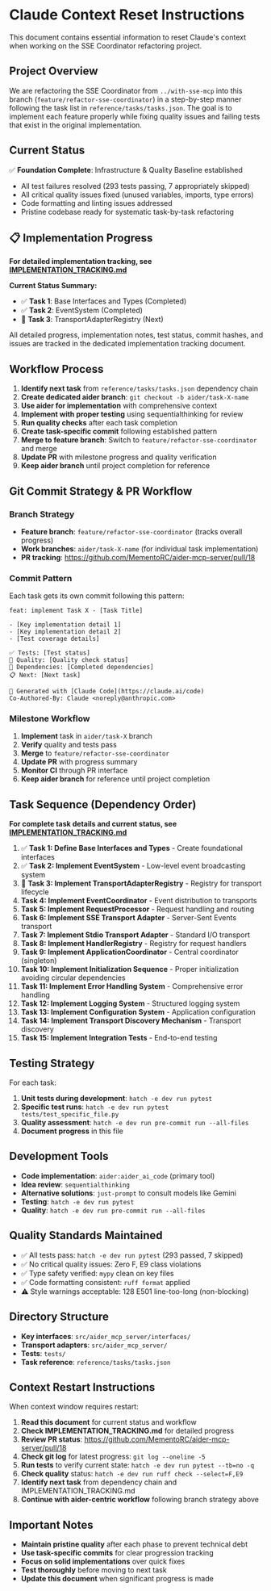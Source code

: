 # Claude Context Reset Instructions

This document contains essential information to reset Claude's context when working on the SSE Coordinator refactoring project.

## Project Overview

We are refactoring the SSE Coordinator from `../with-sse-mcp` into this branch (`feature/refactor-sse-coordinator`) in a step-by-step manner following the task list in `reference/tasks/tasks.json`. The goal is to implement each feature properly while fixing quality issues and failing tests that exist in the original implementation.

## Current Status

✅ **Foundation Complete**: Infrastructure & Quality Baseline established
- All test failures resolved (293 tests passing, 7 appropriately skipped)
- All critical quality issues fixed (unused variables, imports, type errors)
- Code formatting and linting issues addressed
- Pristine codebase ready for systematic task-by-task refactoring

## 📋 Implementation Progress

**For detailed implementation tracking, see [IMPLEMENTATION_TRACKING.md](./IMPLEMENTATION_TRACKING.md)**

**Current Status Summary:**
- ✅ **Task 1**: Base Interfaces and Types (Completed)
- ✅ **Task 2**: EventSystem (Completed)  
- 🎯 **Task 3**: TransportAdapterRegistry (Next)

All detailed progress, implementation notes, test status, commit hashes, and issues are tracked in the dedicated implementation tracking document.

## Workflow Process

1. **Identify next task** from `reference/tasks/tasks.json` dependency chain
2. **Create dedicated aider branch**: `git checkout -b aider/task-X-name`
3. **Use aider for implementation** with comprehensive context
4. **Implement with proper testing** using sequentialthinking for review
5. **Run quality checks** after each task completion
6. **Create task-specific commit** following established pattern
7. **Merge to feature branch**: Switch to `feature/refactor-sse-coordinator` and merge
8. **Update PR** with milestone progress and quality verification
9. **Keep aider branch** until project completion for reference

## Git Commit Strategy & PR Workflow

### Branch Strategy
- **Feature branch**: `feature/refactor-sse-coordinator` (tracks overall progress)
- **Work branches**: `aider/task-X-name` (for individual task implementation)
- **PR tracking**: https://github.com/MementoRC/aider-mcp-server/pull/18

### Commit Pattern
Each task gets its own commit following this pattern:
```
feat: implement Task X - [Task Title]

- [Key implementation detail 1]
- [Key implementation detail 2]
- [Test coverage details]

✅ Tests: [Test status]
🔧 Quality: [Quality check status]  
🔗 Dependencies: [Completed dependencies]
📋 Next: [Next task]

🤖 Generated with [Claude Code](https://claude.ai/code)
Co-Authored-By: Claude <noreply@anthropic.com>
```

### Milestone Workflow
1. **Implement** task in `aider/task-X` branch
2. **Verify** quality and tests pass
3. **Merge** to `feature/refactor-sse-coordinator`
4. **Update PR** with progress summary
5. **Monitor CI** through PR interface
6. **Keep aider branch** for reference until project completion

## Task Sequence (Dependency Order)

**For complete task details and current status, see [IMPLEMENTATION_TRACKING.md](./IMPLEMENTATION_TRACKING.md)**

1. ✅ **Task 1: Define Base Interfaces and Types** - Create foundational interfaces
2. ✅ **Task 2: Implement EventSystem** - Low-level event broadcasting system  
3. 🎯 **Task 3: Implement TransportAdapterRegistry** - Registry for transport lifecycle
4. **Task 4: Implement EventCoordinator** - Event distribution to transports
5. **Task 5: Implement RequestProcessor** - Request handling and routing
6. **Task 6: Implement SSE Transport Adapter** - Server-Sent Events transport
7. **Task 7: Implement Stdio Transport Adapter** - Standard I/O transport
8. **Task 8: Implement HandlerRegistry** - Registry for request handlers
9. **Task 9: Implement ApplicationCoordinator** - Central coordinator (singleton)
10. **Task 10: Implement Initialization Sequence** - Proper initialization avoiding circular dependencies
11. **Task 11: Implement Error Handling System** - Comprehensive error handling
12. **Task 12: Implement Logging System** - Structured logging system
13. **Task 13: Implement Configuration System** - Application configuration
14. **Task 14: Implement Transport Discovery Mechanism** - Transport discovery
15. **Task 15: Implement Integration Tests** - End-to-end testing

## Testing Strategy

For each task:
1. **Unit tests during development**: `hatch -e dev run pytest`
2. **Specific test runs**: `hatch -e dev run pytest tests/test_specific_file.py`
3. **Quality assessment**: `hatch -e dev run pre-commit run --all-files`
4. **Document progress** in this file

## Development Tools

- **Code implementation**: `aider:aider_ai_code` (primary tool)
- **Idea review**: `sequentialthinking`
- **Alternative solutions**: `just-prompt` to consult models like Gemini
- **Testing**: `hatch -e dev run pytest`
- **Quality**: `hatch -e dev run pre-commit run --all-files`

## Quality Standards Maintained

- ✅ All tests pass: `hatch -e dev run pytest` (293 passed, 7 skipped)
- ✅ No critical quality issues: Zero F, E9 class violations
- ✅ Type safety verified: `mypy` clean on key files
- ✅ Code formatting consistent: `ruff format` applied
- ⚠️ Style warnings acceptable: 128 E501 line-too-long (non-blocking)

## Directory Structure

- **Key interfaces**: `src/aider_mcp_server/interfaces/`
- **Transport adapters**: `src/aider_mcp_server/`
- **Tests**: `tests/`
- **Task reference**: `reference/tasks/tasks.json`

## Context Restart Instructions

When context window requires restart:

1. **Read this document** for current status and workflow
2. **Check IMPLEMENTATION_TRACKING.md** for detailed progress
3. **Review PR status**: https://github.com/MementoRC/aider-mcp-server/pull/18
4. **Check git log** for latest progress: `git log --oneline -5`
5. **Run tests** to verify current state: `hatch -e dev run pytest --tb=no -q`
6. **Check quality** status: `hatch -e dev run ruff check --select=F,E9`
7. **Identify next task** from dependency chain and IMPLEMENTATION_TRACKING.md
8. **Continue with aider-centric workflow** following branch strategy above

## Important Notes

- **Maintain pristine quality** after each phase to prevent technical debt
- **Use task-specific commits** for clear progression tracking
- **Focus on solid implementations** over quick fixes
- **Test thoroughly** before moving to next task
- **Update this document** when significant progress is made